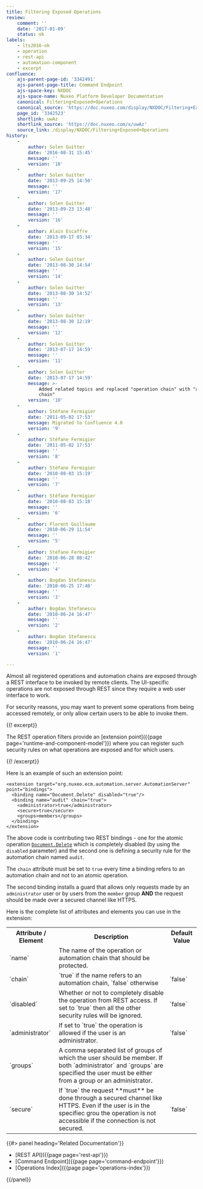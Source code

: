 ```yaml
---
title: Filtering Exposed Operations
review:
    comment: ''
    date: '2017-01-09'
    status: ok
labels:
    - lts2016-ok
    - operation
    - rest-api
    - automation-component
    - excerpt
confluence:
    ajs-parent-page-id: '3342491'
    ajs-parent-page-title: Command Endpoint
    ajs-space-key: NXDOC
    ajs-space-name: Nuxeo Platform Developer Documentation
    canonical: Filtering+Exposed+Operations
    canonical_source: 'https://doc.nuxeo.com/display/NXDOC/Filtering+Exposed+Operations'
    page_id: '3342523'
    shortlink: uwAz
    shortlink_source: 'https://doc.nuxeo.com/x/uwAz'
    source_link: /display/NXDOC/Filtering+Exposed+Operations
history:
    -
        author: Solen Guitter
        date: '2016-08-31 15:45'
        message: ''
        version: '18'
    -
        author: Solen Guitter
        date: '2013-09-25 14:50'
        message: ''
        version: '17'
    -
        author: Solen Guitter
        date: '2013-09-23 13:48'
        message: ''
        version: '16'
    -
        author: Alain Escaffre
        date: '2013-09-17 03:34'
        message: ''
        version: '15'
    -
        author: Solen Guitter
        date: '2013-08-30 14:54'
        message: ''
        version: '14'
    -
        author: Solen Guitter
        date: '2013-08-30 14:52'
        message: ''
        version: '13'
    -
        author: Solen Guitter
        date: '2013-08-30 12:19'
        message: ''
        version: '12'
    -
        author: Solen Guitter
        date: '2013-07-17 14:59'
        message: ''
        version: '11'
    -
        author: Solen Guitter
        date: '2013-07-17 14:59'
        message: >-
            Added related topics and replaced "operation chain" with "automation
            chain"
        version: '10'
    -
        author: Stéfane Fermigier
        date: '2011-05-02 17:53'
        message: Migrated to Confluence 4.0
        version: '9'
    -
        author: Stéfane Fermigier
        date: '2011-05-02 17:53'
        message: ''
        version: '8'
    -
        author: Stéfane Fermigier
        date: '2010-08-03 15:19'
        message: ''
        version: '7'
    -
        author: Stéfane Fermigier
        date: '2010-08-03 15:18'
        message: ''
        version: '6'
    -
        author: Florent Guillaume
        date: '2010-06-29 11:54'
        message: ''
        version: '5'
    -
        author: Stéfane Fermigier
        date: '2010-06-28 08:42'
        message: ''
        version: '4'
    -
        author: Bogdan Stefanescu
        date: '2010-06-25 17:40'
        message: ''
        version: '3'
    -
        author: Bogdan Stefanescu
        date: '2010-06-24 16:47'
        message: ''
        version: '2'
    -
        author: Bogdan Stefanescu
        date: '2010-06-24 16:47'
        message: ''
        version: '1'

---
```

Almost all registered operations and automation chains are exposed through a REST interface to be invoked by remote clients. The UI-specific operations are not exposed through REST since they require a web user interface to work.

For security reasons, you may want to prevent some operations from being accessed remotely, or only allow certain users to be able to invoke them.

{{! excerpt}}

The REST operation filters provide an [extension point]({{page page='runtime-and-component-model'}}) where you can register such security rules on what operations are exposed and for which users.

{{! /excerpt}}

Here is an example of such an extension point:

```html/xml
<extension target="org.nuxeo.ecm.automation.server.AutomationServer" point="bindings">
  <binding name="Document.Delete" disabled="true"/>
  <binding name="audit" chain="true">
    <administrator>true</administrator>
    <secure>true</secure>
    <groups>members</groups>
  </binding>
</extension>

```

The above code is contributing two REST bindings - one for the atomic operation [`Document.Delete`](http://explorer.nuxeo.org/nuxeo/site/distribution/current/viewOperation/Document.Delete) which is completely disabled (by using the `disabled` parameter) and the second one is defining a security rule for the automation chain named `audit`.

The `chain` attribute must be set to `true` every time a binding refers to an automation chain and not to an atomic operation.

The second binding installs a guard that allows only requests made by an `administrator` user or by users from the `member` group **AND** the request should be made over a secured channel like HTTPS.

Here is the complete list of attributes and elements you can use in the extension:

<div class="table-scroll">
  <table class="hover">
    <tbody>
      <tr>
        <th>Attribute / Element</th>
        <th>Description</th>
        <th>Default Value</th>
      </tr>
      <tr>
        <td>`name`</td>
        <td>The name of the operation or automation chain that should be protected.</td>
        <td></td>
      </tr>
      <tr>
        <td>`chain`</td>
        <td>`true` if the name refers to an automation chain, `false` otherwise</td>
        <td>`false`</td>
      </tr>
      <tr>
        <td>`disabled`</td>
        <td>
          Whether or not to completely disable the operation from REST access. If set to `true` then all the other security rules will be ignored.
        </td>
        <td>`false`</td>
      </tr>
      <tr>
        <td>`administrator`</td>
        <td>If set to `true` the operation is allowed if the user is an administrator.</td>
        <td>`false`</td>
      </tr>
      <tr>
        <td>`groups`</td>
        <td>
          A comma separated list of groups of which the user should be member. If both `administrator` and `groups` are specified the user must be either from a group or an administrator.
        </td>
        <td></td>
      </tr>
      <tr>
        <td>`secure`</td>
        <td>If `true` the request **must** be done through a secured channel like HTTPS. Even if the user is in the specifiec grou the operation is not accessible if the connection is not secured.</td>
        <td>`false`</td>
      </tr>
    </tbody>
  </table>
</div>

<div class="row" data-equalizer data-equalize-on="medium"><div class="column medium-6">{{#> panel heading='Related Documentation'}}

- [REST API]({{page page='rest-api'}})
- [Command Endpoint]({{page page='command-endpoint'}})
- [Operations Index]({{page page='operations-index'}})

{{/panel}}</div><div class="column medium-6">

&nbsp;

</div></div>

